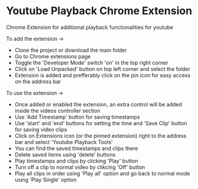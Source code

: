 # Youtube Playback Chrome Extension
Chrome Extension for additional playback functionalities for youtube

To add the extension ->

- Clone the project or download the main folder
- Go to Chrome extensions page
- Toggle the 'Developer Mode' switch 'on' in the top right corner
- Click on 'Load Unpacked' button on top left corner and select the folder
- Extension is added and prefferably click on the pin icon for easy access on the address bar

To use the extension ->

- Once added or enabled the extension, an extra control will be added inside the videos controller section
- Use 'Add Timestamp' button for saving timestamps
- Use 'start' and 'end' buttons for setting the time and 'Save Clip' button for saving video clips
- Click on Extensions icon (or the pinned extension) right to the address bar and select 'Youtube Playback Tools'
- You can find the saved timestamps and clips there
- Delete saved items using 'delete' buttons
- Play timestamps and clips by clicking 'Play' button
- Turn off a clip to normal video by clikcing 'Off' button
- Play all clips in order using 'Play all' option and go back to normal mode using 'Play Single' option